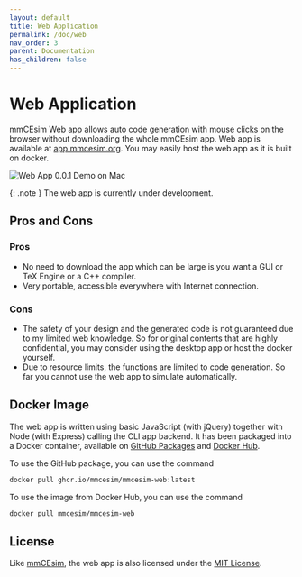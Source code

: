 ```yaml
---
layout: default
title: Web Application
permalink: /doc/web
nav_order: 3
parent: Documentation
has_children: false
---
```


# Web Application

mmCEsim Web app allows auto code generation with mouse clicks on the browser
without downloading the whole mmCEsim app.
Web app is available at [app.mmcesim.org](https://app.mmcesim.org).
You may easily host the web app as it is built on docker.

![Web App 0.0.1 Demo on Mac](https://img.mmcesim.org/demo/webapp-0.0.1-mac.png)

{: .note }
The web app is currently under development.

## Pros and Cons

### Pros
- No need to download the app which can be large is you want a GUI
  or TeX Engine or a C++ compiler.
- Very portable, accessible everywhere with Internet connection.

### Cons
- The safety of your design and the generated code is not guaranteed
  due to my limited web knowledge.
  So for original contents that are highly confidential,
  you may consider using the desktop app or host the docker yourself.
- Due to resource limits, the functions are limited to code generation.
  So far you cannot use the web app to simulate automatically.

## Docker Image
The web app is written using basic JavaScript (with jQuery) together with Node (with Express)
calling the CLI app backend.
It has been packaged into a Docker container,
available on [GitHub Packages](https://github.com/mmcesim/mmcesim-web/pkgs/container/mmcesim-web)
and [Docker Hub](https://hub.docker.com/r/mmcesim/mmcesim-web).

To use the GitHub package, you can use the command
```sh
docker pull ghcr.io/mmcesim/mmcesim-web:latest
```

To use the image from Docker Hub, you can use the command
```sh
docker pull mmcesim/mmcesim-web
```

## License
Like [mmCEsim](https://github.com/mmcesim/mmcesim), the web app is also
licensed under the [MIT License](https://github.com/mmcesim/mmcesim-web/blob/master/LICENSE).
